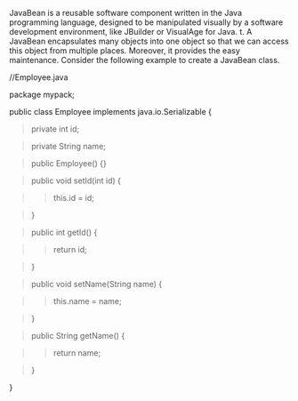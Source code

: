JavaBean is a reusable software component written in the Java
programming language, designed to be manipulated visually by a software
development environment, like JBuilder or VisualAge for Java. t. A
JavaBean encapsulates many objects into one object so that we can access
this object from multiple places. Moreover, it provides the easy
maintenance. Consider the following example to create a JavaBean class.

//Employee.java

package mypack;

public class Employee implements java.io.Serializable {

> private int id;

> private String name;

> public Employee() {}

> public void setId(int id) {

> > this.id = id;

> }

> public int getId() {

> > return id;

> }

> public void setName(String name) {

> > this.name = name;

> }

> public String getName() {

> > return name;

> }

}
